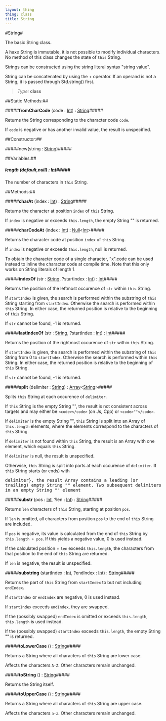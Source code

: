 ```yaml
---
layout: thing
thing: class
title: String
---
```

#String#

The basic String class.

A haxe String is immutable, it is not possible to modify individual
characters. No method of this class changes the state of `this` String.

Strings can be constructed using the string literal syntax "string value".

String can be concatenated by using the + operator. If an operand is not a
String, it is passed through Std.string() first.



> *Type:* **class**


##Static Methods:##


#####**fromCharCode** (code : <a href="Int.html" class="type">Int</a>) : <a href="String.html" class="type">String</a>#####

Returns the String corresponding to the character code `code`.

If `code` is negative or has another invalid value, the result is
unspecified.










##Constructor:##

#####new(string : <a href="String.html" class="type">String</a>)#####










##Variables:##

##### **length** (default,null) : <a href="Int.html" class="type">Int</a>#####

The number of characters in `this` String.



##Methods:##


#####**charAt** (index : <a href="Int.html" class="type">Int</a>) : <a href="String.html" class="type">String</a>#####

Returns the character at position `index` of `this` String.

If `index` is negative or exceeds `this.length`, the empty String ""
is returned.











#####**charCodeAt** (index : <a href="Int.html" class="type">Int</a>) : <a href="Null.html" class="type">Null</a>&lt;<a href="Int.html" class="type">Int</a>&gt;#####

Returns the character code at position `index` of `this` String.

If `index` is negative or exceeds `this.length`, null is returned.

To obtain the character code of a single character, "x".code can be used
instead to inline the character code at compile time. Note that this
only works on String literals of length 1.











#####**indexOf** (str : <a href="String.html" class="type">String</a>, ?startIndex : <a href="Int.html" class="type">Int</a>) : <a href="Int.html" class="type">Int</a>#####

Returns the position of the leftmost occurence of `str` within `this`
String.

If `startIndex` is given, the search is performed within the substring
of `this` String starting from `startIndex`. Otherwise the search is
performed within `this` String. In either case, the returned position
is relative to the beginning of `this` String.

If `str` cannot be found, -1 is returned.











#####**lastIndexOf** (str : <a href="String.html" class="type">String</a>, ?startIndex : <a href="Int.html" class="type">Int</a>) : <a href="Int.html" class="type">Int</a>#####

Returns the position of the rightmost occurence of `str` within `this`
String.

If `startIndex` is given, the search is performed within the substring
of `this` String from 0 to `startIndex`. Otherwise the search is
performed within `this` String. In either case, the returned position
is relative to the beginning of `this` String.

If `str` cannot be found, -1 is returned.











#####**split** (delimiter : <a href="String.html" class="type">String</a>) : <a href="Array.html" class="type">Array</a>&lt;<a href="String.html" class="type">String</a>&gt;#####

Splits `this` String at each occurence of `delimiter`.

If `this` String is the empty String "", the result is not consistent
across targets and may either be `<code></code>` (on Js, Cpp) or `<code>""</code>`.

If `delimiter` is the empty String "", `this` String is split into an
Array of `this.length` elements, where the elements correspond to the
characters of `this` String.

If `delimiter` is not found within `this` String, the result is an Array
with one element, which equals `this` String.

If `delimiter` is null, the result is unspecified.

Otherwise, `this` String is split into parts at each occurence of
`delimiter`. If `this` String starts (or ends) with <pre>delimiter}, the
result Array contains a leading (or trailing) empty String "" element.
Two subsequent delimiters also result in an empty String "" element</pre>











#####**substr** (pos : <a href="Int.html" class="type">Int</a>, ?len : <a href="Int.html" class="type">Int</a>) : <a href="String.html" class="type">String</a>#####

Returns `len` characters of `this` String, starting at position `pos`.

If `len` is omitted, all characters from position `pos` to the end of
`this` String are included.

If `pos` is negative, its value is calculated from the end of `this`
String by `this.length + pos`. If this yields a negative value, 0 is
used instead.

If the calculated position + `len` exceeds `this.length`, the characters
from that position to the end of `this` String are returned.

If `len` is negative, the result is unspecified.











#####**substring** (startIndex : <a href="Int.html" class="type">Int</a>, ?endIndex : <a href="Int.html" class="type">Int</a>) : <a href="String.html" class="type">String</a>#####

Returns the part of `this` String from `startIndex` to but not including `endIndex`.

If `startIndex` or `endIndex` are negative, 0 is used instead.

If `startIndex` exceeds `endIndex`, they are swapped.

If the (possibly swapped) `endIndex` is omitted or exceeds
`this.length`, `this.length` is used instead.

If the (possibly swapped) `startIndex` exceeds `this.length`, the empty
String "" is returned.











#####**toLowerCase** () : <a href="String.html" class="type">String</a>#####

Returns a String where all characters of `this` String are lower case.

Affects the characters `A-Z`. Other characters remain unchanged.











#####**toString** () : <a href="String.html" class="type">String</a>#####

Returns the String itself.











#####**toUpperCase** () : <a href="String.html" class="type">String</a>#####

Returns a String where all characters of `this` String are upper case.

Affects the characters `a-z`. Other characters remain unchanged.












